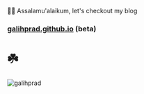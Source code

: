 

👋😊 Assalamu'alaikum, let's checkout my blog
###   [galihprad.github.io](https://galihprad.github.io) (beta)
# ☘️

<p><img src="https://github-readme-stats.vercel.app/api?username=galihprad&show_icons=true&theme=onedark&locale=en" alt="galihprad" /></p>


<!--
**galihprad/galihprad** is a ✨ _special_ ✨ repository because its `README.md` (this file) appears on your GitHub profile.

Here are some ideas to get you started:

- 🔭 I’m currently working on ...
- 🌱 I’m currently learning ...
- 👯 I’m looking to collaborate on ...
- 🤔 I’m looking for help with ...
- 💬 Ask me about ...
- 📫 How to reach me: ...
- 😄 Pronouns: ...
- ⚡ Fun fact: ...
-->
